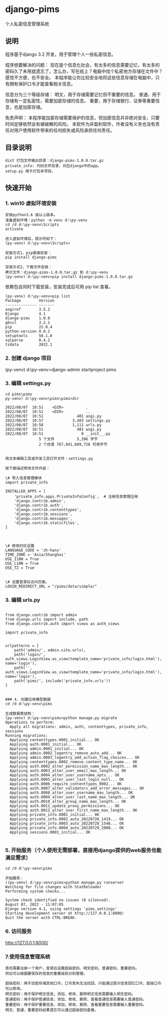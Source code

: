 # django-pims
个人私密信息管理系统

## 说明
程序基于django 3.2 开发，用于管理个人一些私密信息。

程序想要解决的问题：
现在是个信息化社会，有太多的信息需要记忆，有太多的密码久了未用就遗忘了，怎么办，写在纸上？电脑中找个私密地方存储在文件中？感觉不方便，也不安全。
本程序能让你比较安全地将这些信息存储在电脑中，只有拥有保护口令才能查看相关信息。

信息分为三个等级存储：
明文，用于存储需要记忆但不重要的信息。
普通，用于存储有一定私密性，需要加密存储的信息。
重要，用于存储银行、证券等重要信息，也是加密存储。

免责声明：
本程序能加密存储需要保护的信息，但加密信息并非绝对安全，只要时间足够依然会有被破解的风险。
本软件为非盈利软件，作者没有义务也没有责任对用户使用软件带来的任何损失或风险承担任何责任。

## 目录说明
```
dist 打包文件输出目录：django-pims-1.0.0.tar.gz 
private_info: 代码文件目录，对应django中的app。
setup.py 用于打包本项目。
```

## 快速开始
### 1. win10 虚拟环境安装
```
安装python3.6 或以上版本。
准备虚拟环境：python -m venv d:\py-venv
cd /d d:\py-venv\Scripts
activate

进入虚拟环境后，提示符如下：
(py-venv) d:\py-venv\Scripts>

安装方式1，pip直接安装：
pip install django-pims

安装方式2，下载文件安装：
拷贝文件：django-pims-1.0.0.tar.gz 到 d:\py-venv
(py-venv) d:\py-venv>pip install django-pims-1.0.0.tar.gz

```

依赖包会同时下载安装，安装完成后可用 pip list 查看。
```
(py-venv) d:\py-venv>pip list
Package        Version
-------------- -------
asgiref        3.5.2
Django         4.1
django-pims    1.0.0
gmssl          3.2.1
pip            22.0.4
python-version 0.0.2
setuptools     58.1.0
sqlparse       0.4.2
tzdata         2022.1

```

### 2. 创建 django 项目

(py-venv) d:\py-venv>django-admin startproject pims



### 3. 编辑 settings.py
```
cd pims\pims 
py-venv) d:\py-venv\pims\pims>dir

2022/08/07  10:51    <DIR>          .
2022/08/07  10:51    <DIR>          ..
2022/08/07  10:51               401 asgi.py
2022/08/07  10:57             3,483 settings.py
2022/08/07  10:58             1,111 urls.py
2022/08/07  10:51               401 wsgi.py
2022/08/07  10:51                 0 __init__.py
               5 个文件          5,396 字节
               2 个目录 767,041,609,728 可用字节
			   

用文本编辑工具或开发工具打开文件：settings.py 

按下面描述修改文件内容：		   

\# 导入信息管理模块
import private_info  

INSTALLED_APPS = [
    'private_info.apps.PrivateInfoConfig',  # 注册信息管理应用
    'django.contrib.admin',
    'django.contrib.auth',
    'django.contrib.contenttypes',
    'django.contrib.sessions',
    'django.contrib.messages',
    'django.contrib.staticfiles',
]



\# 修改时区设置
LANGUAGE_CODE = 'zh-hans'
TIME_ZONE = 'Asia/Shanghai'
USE_I18N = True
USE_L10N = True
USE_TZ = True


\# 设置登录后访问页面。
LOGIN_REDIRECT_URL = "/pims/data/simple/"  

```

### 3. 编辑 urls.py
```

from django.contrib import admin
from django.urls import include, path
from django.contrib.auth import views as auth_views

import private_info


urlpatterns = [
    path('admin/', admin.site.urls),
    path('login/', auth_views.LoginView.as_view(template_name='private_info/login.html'), name='login'),
    path('', auth_views.LoginView.as_view(template_name='private_info/login.html'), name='login'),
    path('pims/', include('private_info.urls'))
]


### 4. 创建应用模型数据
cd /d d:\py-venv\pims

生成数据表结构：
(py-venv) d:\py-venv\pims>python manage.py migrate
Operations to perform:
  Apply all migrations: admin, auth, contenttypes, private_info, sessions
Running migrations:
  Applying contenttypes.0001_initial... OK
  Applying auth.0001_initial... OK
  Applying admin.0001_initial... OK
  Applying admin.0002_logentry_remove_auto_add... OK
  Applying admin.0003_logentry_add_action_flag_choices... OK
  Applying contenttypes.0002_remove_content_type_name... OK
  Applying auth.0002_alter_permission_name_max_length... OK
  Applying auth.0003_alter_user_email_max_length... OK
  Applying auth.0004_alter_user_username_opts... OK
  Applying auth.0005_alter_user_last_login_null... OK
  Applying auth.0006_require_contenttypes_0002... OK
  Applying auth.0007_alter_validators_add_error_messages... OK
  Applying auth.0008_alter_user_username_max_length... OK
  Applying auth.0009_alter_user_last_name_max_length... OK
  Applying auth.0010_alter_group_name_max_length... OK
  Applying auth.0011_update_proxy_permissions... OK
  Applying auth.0012_alter_user_first_name_max_length... OK
  Applying private_info.0001_initial... OK
  Applying private_info.0002_auto_20220726_1419... OK
  Applying private_info.0003_auto_20220728_1548... OK
  Applying private_info.0004_auto_20220729_2008... OK
  Applying sessions.0001_initial... OK
  
```
### 5. 开始服务（个人使用无需部署，直接用django提供的web服务也能满足需求）
```
cd /d d:\py-venv\pims

开始服务：
((py-venv) d:\py-venv\pims>python manage.py runserver
Watching for file changes with StatReloader
Performing system checks...

System check identified no issues (0 silenced).
August 07, 2022 - 11:07:05
Django version 4.1, using settings 'pims.settings'
Starting development server at http://127.0.0.1:8000/
Quit the server with CTRL-BREAK.
```

### 6. 访问服务
http://127.0.0.1:8000/


### 7.使用信息管理系统
```
首先需要注册一个用户，登录后设置超级密码、明文密码、普通密码、重要密码。
然后可以根据要保存的信息的重要级别分别管理。

超级密码：用于加密存储其他口令，口令丢失无法找回，只能通过提示信息回忆口令，超级口令可以修改。
明文密码：用于保护明文信息，添加、修改、删除明文信息需要输入明文密码。
普通密码：用于保护普通信息，添加、修改、删除、查看普通信息需要输入普通密码。
重要密码：用于保护重要信息，添加、修改、删除、查看重要信息需要输入重要密码。
明文、普通、重要密码如果遗忘可以通过超级密码查看。


```




